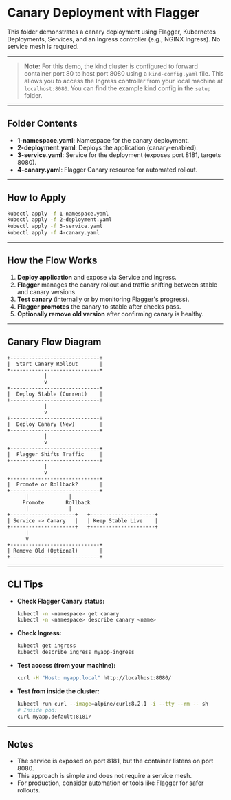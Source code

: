 # Canary Deployment with Flagger

This folder demonstrates a canary deployment using Flagger, Kubernetes Deployments, Services, and an Ingress controller (e.g., NGINX Ingress). No service mesh is required.

---

> **Note:**
> For this demo, the kind cluster is configured to forward container port 80 to host port 8080 using a `kind-config.yaml` file. This allows you to access the Ingress controller from your local machine at `localhost:8080`. You can find the example kind config in the `setup` folder.

---

## Folder Contents
- **1-namespace.yaml**: Namespace for the canary deployment.
- **2-deployment.yaml**: Deploys the application (canary-enabled).
- **3-service.yaml**: Service for the deployment (exposes port 8181, targets 8080).
- **4-canary.yaml**: Flagger Canary resource for automated rollout.

---

## How to Apply

```sh
kubectl apply -f 1-namespace.yaml
kubectl apply -f 2-deployment.yaml
kubectl apply -f 3-service.yaml
kubectl apply -f 4-canary.yaml
```

---

## How the Flow Works

1. **Deploy application** and expose via Service and Ingress.
2. **Flagger** manages the canary rollout and traffic shifting between stable and canary versions.
3. **Test canary** (internally or by monitoring Flagger's progress).
4. **Flagger promotes** the canary to stable after checks pass.
5. **Optionally remove old version** after confirming canary is healthy.

---

## Canary Flow Diagram

```
+-----------------------------+
|  Start Canary Rollout       |
+-----------------------------+
            |
            v
+-----------------------------+
|  Deploy Stable (Current)    |
+-----------------------------+
            |
            v
+-----------------------------+
|  Deploy Canary (New)        |
+-----------------------------+
            |
            v
+-----------------------------+
|  Flagger Shifts Traffic     |
+-----------------------------+
            |
            v
+-----------------------------+
|  Promote or Rollback?       |
+-----------------------------+
      |             |
     Promote       Rollback
      |             |
+---------------------+   +---------------------+
| Service -> Canary   |   | Keep Stable Live    |
+---------------------+   +---------------------+
      |
      v
+-----------------------------+
| Remove Old (Optional)       |
+-----------------------------+
```

---

## CLI Tips
- **Check Flagger Canary status:**
  ```sh
  kubectl -n <namespace> get canary
  kubectl -n <namespace> describe canary <name>
  ```
- **Check Ingress:**
  ```sh
  kubectl get ingress
  kubectl describe ingress myapp-ingress
  ```
- **Test access (from your machine):**
  ```sh
  curl -H "Host: myapp.local" http://localhost:8080/
  ```
- **Test from inside the cluster:**
  ```sh
  kubectl run curl --image=alpine/curl:8.2.1 -i --tty --rm -- sh
  # Inside pod:
  curl myapp.default:8181/
  ```

---

## Notes
- The service is exposed on port 8181, but the container listens on port 8080.
- This approach is simple and does not require a service mesh.
- For production, consider automation or tools like Flagger for safer rollouts. 